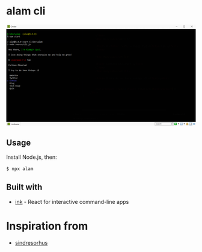 # alam cli

<img src="screenshot.PNG" width="752">


## Usage

Install Node.js, then:

```
$ npx alam
```

## Built with

- [ink](https://github.com/vadimdemedes/ink) - React for interactive command-line apps

# Inspiration from

- [sindresorhus](https://github.com/sindresorhus)
